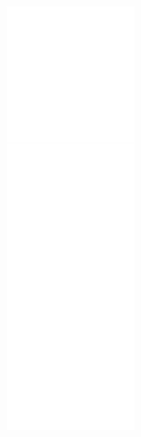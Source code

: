 
<div>
  
<div align="left">
  <img src="https://github.com/mandar00/mandar00/blob/main/github-metrics.svg" alt="Metrics" width="50%" height="50%">
</div>
<div align="left">
  <img src="https://github.com/mandar00/mandar00/blob/main/github-metrics-calendar-activity.svg" alt="Metrics" width="50%" height="50%">
</div>
</div>

